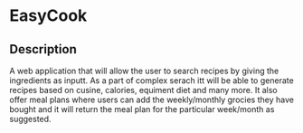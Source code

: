 # EasyCook

## Description 

A web application that will allow the user to search recipes by giving the ingredients as inputt. As a part of complex serach itt will be able to generate recipes based on cusine, calories, equiment diet and many more. It also offer meal plans where users can add the weekly/monthly grocies they have bought and it will return the meal plan for the particular week/month as suggested. 


